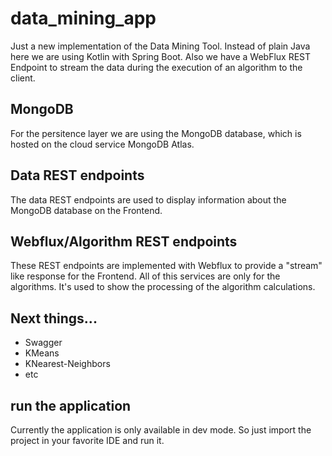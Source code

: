 # data_mining_app

Just a new implementation of the Data Mining Tool. 
Instead of plain Java here we are using Kotlin with Spring Boot.
Also we have a WebFlux REST Endpoint to stream the data during the execution of an algorithm
to the client.

## MongoDB

For the persitence layer we are using the MongoDB database, which is hosted on the cloud service MongoDB Atlas.

## Data REST endpoints

The data REST endpoints are used to display information about the MongoDB database on the Frontend.

## Webflux/Algorithm REST endpoints

These REST endpoints are implemented with Webflux to provide a "stream" like response for the Frontend. All of this services are only for the algorithms. It's used to show the processing of the algorithm calculations.

## Next things...
* Swagger
* KMeans
* KNearest-Neighbors
* etc


## run the application

Currently the application is only available in dev mode. So just import the project in your favorite IDE and run it.
